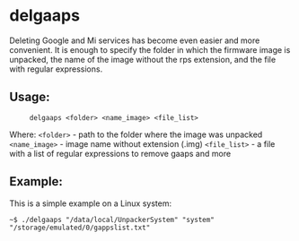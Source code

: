 # delgaaps

Deleting Google and Mi services has become even easier and more convenient. It is enough to specify the folder in which the firmware image is unpacked, the name of the image without the rps extension, and the file with regular expressions.

## Usage:
```
     delgaaps <folder> <name_image> <file_list>
```
Where:
`<folder>` - path to the folder where the image was unpacked
`<name_image>` - image name without extension (.img)
`<file_list>` - a file with a list of regular expressions to remove gaaps and more
## Example:
This is a simple example on a Linux system:
```
~$ ./delgaaps "/data/local/UnpackerSystem" "system" "/storage/emulated/0/gappslist.txt"
```